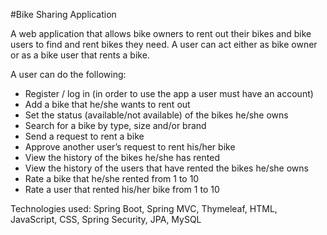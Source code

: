 #Bike Sharing Application

A web application that allows bike owners to rent out their bikes and bike users to find and rent bikes they need.
A user can act either as bike owner or as a bike user that rents a bike.

A user can do the following:
-	Register / log in (in order to use the app a user must have an account)
-	Add a bike that he/she wants to rent out
-	Set the status (available/not available) of the bikes he/she owns
-	Search for a bike by type, size and/or brand
-	Send a request to rent a bike
-	Approve another user’s request to rent his/her bike
-	View the history of the bikes he/she has rented
-	View the history of the users that have rented the bikes he/she owns
-	Rate a bike that he/she rented from 1 to 10
-	Rate a user that rented his/her bike from 1 to 10

Technologies used: Spring Boot, Spring MVC, Thymeleaf, HTML, JavaScript, CSS, Spring Security, JPA, MySQL

